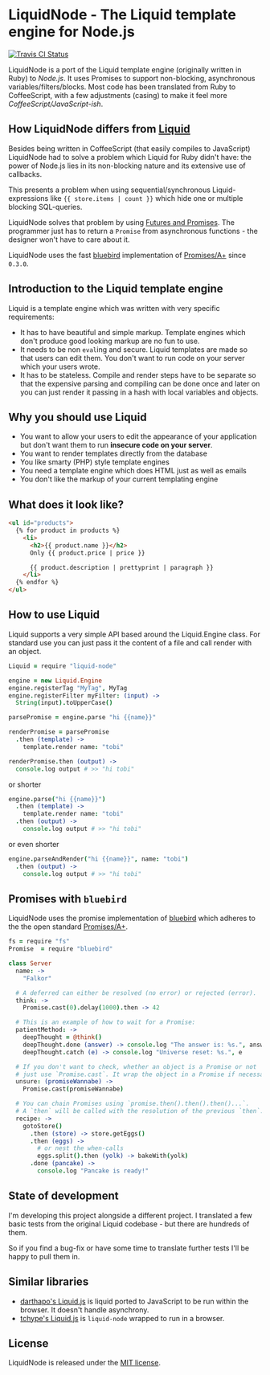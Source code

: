 # LiquidNode - The Liquid template engine for Node.js

[![Travis CI Status](https://secure.travis-ci.org/sirlantis/liquid-node.png?branch=master)](https://travis-ci.org/sirlantis/liquid-node)

LiquidNode is a port of the Liquid template engine (originally written in Ruby) to *Node.js*.
It uses Promises to support non-blocking, asynchronous variables/filters/blocks.
Most code has been translated from Ruby to CoffeeScript,
with a few adjustments (casing) to make it feel more *CoffeeScript/JavaScript-ish*.

## How LiquidNode differs from [Liquid](https://github.com/Shopify/liquid/)

Besides being written in CoffeeScript (that easily compiles to JavaScript)
LiquidNode had to solve a problem which Liquid for Ruby didn't have:
the power of Node.js lies in its non-blocking nature and its extensive use of callbacks.

This presents a problem when using sequential/synchronous Liquid-expressions like `{{ store.items | count }}`
which hide one or multiple blocking SQL-queries.

LiquidNode solves that problem by using [Futures and Promises](http://en.wikipedia.org/wiki/Futures_and_promises).
The programmer just has to return a `Promise` from asynchronous functions -
the designer won't have to care about it.

LiquidNode uses the fast [bluebird](https://github.com/petkaantonov/bluebird) implementation of [Promises/A+](http://promisesaplus.com/) since `0.3.0`.

## Introduction to the Liquid template engine

Liquid is a template engine which was written with very specific requirements:

* It has to have beautiful and simple markup. Template engines which don't produce good looking markup are no fun to use.
* It needs to be non `eval`ing and secure. Liquid templates are made so that users can edit them. You don't want to run code on your server which your users wrote.
* It has to be stateless. Compile and render steps have to be separate so that the expensive parsing and compiling can be done once and later on you can just render it passing in a hash with local variables and objects.

## Why you should use Liquid

* You want to allow your users to edit the appearance of your application but don't want them to run **insecure code on your server**.
* You want to render templates directly from the database
* You like smarty (PHP) style template engines
* You need a template engine which does HTML just as well as emails
* You don't like the markup of your current templating engine

## What does it look like?

```html
<ul id="products">
  {% for product in products %}
    <li>
      <h2>{{ product.name }}</h2>
      Only {{ product.price | price }}

      {{ product.description | prettyprint | paragraph }}
    </li>
  {% endfor %}
</ul>
```

## How to use Liquid

Liquid supports a very simple API based around the Liquid.Engine class.
For standard use you can just pass it the content of a file and call render with an object.

```coffeescript
Liquid = require "liquid-node"

engine = new Liquid.Engine
engine.registerTag "MyTag", MyTag
engine.registerFilter myFilter: (input) ->
  String(input).toUpperCase()
```

```coffeescript
parsePromise = engine.parse "hi {{name}}"

renderPromise = parsePromise
  .then (template) ->
    template.render name: "tobi"

renderPromise.then (output) ->
  console.log output # >> "hi tobi"
```

or shorter

```coffeescript
engine.parse("hi {{name}}")
  .then (template) ->
    template.render name: "tobi"
  .then (output) ->
    console.log output # >> "hi tobi"
```

or even shorter

```coffeescript
engine.parseAndRender("hi {{name}}", name: "tobi")
  .then (output) ->
    console.log output # >> "hi tobi"
```

## Promises with `bluebird`

LiquidNode uses the promise implementation of [bluebird](https://github.com/petkaantonov/bluebird)
which adheres to the the open standard [Promises/A+](http://promisesaplus.com/).

```coffeescript
fs = require "fs"
Promise  = require "bluebird"

class Server
  name: ->
    "Falkor"

  # A deferred can either be resolved (no error) or rejected (error).
  think: ->
    Promise.cast(0).delay(1000).then -> 42

  # This is an example of how to wait for a Promise:
  patientMethod: ->
    deepThought = @think()
    deepThought.done (answer) -> console.log "The answer is: %s.", answer
    deepThought.catch (e) -> console.log "Universe reset: %s.", e

  # If you don't want to check, whether an object is a Promise or not
  # just use `Promise.cast`. It wrap the object in a Promise if necessary.
  unsure: (promiseWannabe) ->
    Promise.cast(promiseWannabe)

  # You can chain Promises using `promise.then().then().then()...`.
  # A `then` will be called with the resolution of the previous `then`.
  recipe: ->
    gotoStore()
      .then (store) -> store.getEggs()
      .then (eggs) ->
        # or nest the when-calls
        eggs.split().then (yolk) -> bakeWith(yolk)
      .done (pancake) ->
        console.log "Pancake is ready!"
```

## State of development

I'm developing this project alongside a different project.
I translated a few basic tests from the original Liquid codebase -
but there are hundreds of them.

So if you find a bug-fix or have some time to translate further tests I'll be happy to pull them in.

## Similar libraries

* [darthapo's Liquid.js](https://github.com/darthapo/liquid.js) is liquid ported to JavaScript to be run within the browser. It doesn't handle asynchrony.
* [tchype's Liquid.js](https://github.com/tchype/liquid.js) is `liquid-node` wrapped to run in a browser.

## License

LiquidNode is released under the [MIT license](http://www.opensource.org/licenses/MIT).
